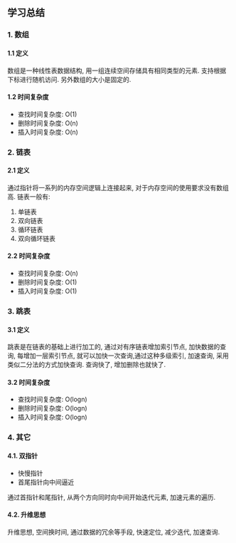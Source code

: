 ## 学习总结

### 1. 数组

#### 1.1 定义
数组是一种线性表数据结构, 用一组连续空间存储具有相同类型的元素. 支持根据下标进行随机访问.
另外数组的大小是固定的. 

#### 1.2 时间复杂度

- 查找时间复杂度: O(1)
- 删除时间复杂度: O(n)
- 插入时间复杂度: O(n)

### 2. 链表

#### 2.1 定义
通过指针将一系列的内存空间逻辑上连接起来, 对于内存空间的使用要求没有数组高.
链表一般有:

 1. 单链表
 2. 双向链表
 3. 循环链表
 4. 双向循环链表

#### 2.2 时间复杂度

- 查找时间复杂度: O(n)
- 删除时间复杂度: O(1)
- 插入时间复杂度: O(1)

### 3. 跳表

#### 3.1 定义
跳表是在链表的基础上进行加工的, 通过对有序链表增加索引节点, 加快数据的查询, 每增加一层索引节点, 就可以加快一次查询,通过这种多级索引, 加速查询, 采用类似二分法的方式加快查询. 查询快了, 增加删除也就快了.

#### 3.2 时间复杂度

- 查找时间复杂度: O(logn)
- 删除时间复杂度: O(logn)
- 插入时间复杂度: O(logn)

### 4. 其它

#### 4.1. 双指针

- 快慢指针
- 首尾指针向中间逼近

通过首指针和尾指针, 从两个方向同时向中间开始迭代元素, 加速元素的遍历.

#### 4.2. 升维思想
升维思想, 空间换时间, 通过数据的冗余等手段, 快速定位, 减少迭代, 加速查询. 